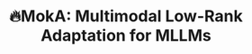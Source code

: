 ---
title: "🔥MokA: Multimodal Low-Rank Adaptation for MLLMs"
authors:
  - Yake Wei
  - Yu Miao
  - Dongzhan Zhou
  - Di Hu
publication: Neural Information Processing Systems (NeurIPS) 2025 
publication_types: ["1"]
publication_types_name: Conference Paper
url_pdf: https://arxiv.org/pdf/2506.05191.pdf
url_code: https://github.com/GeWu-Lab/MokA
url_project: ""
url_dataset: ""
topic_types: ["0"]
topic_types_name: Multi-Modal Learning Mechanism
rating: 2025_09_18
is_oral: true
---